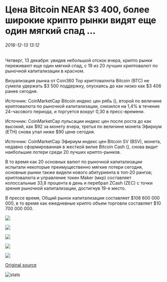 # Цена Bitcoin NEAR $3 400, более широкие крипто рынки видят еще один мягкий спад ...

###### 2018-12-13 13:12

Четверг, 13 декабря: увидев небольшой отскок вчера, крипто рынки переживают еще один мягкий спад, с 19 из 20 лучших криптовалют по рыночной капитализации в красном.

Визуализация рынка от Coin360 Top криптовалюта Bitcoin (BTC) не сумела удержать $3 500 поддержку, опускаясь до как низко как $3 406 ранее сегодня.

Источник: CoinMarketCap Bitcoin индекс цен рябь (), второй по величине криптовалюта по рыночной капитализации, снизился на 1,4% в течение 24-часового периода, и торгуется вокруг 0,30 в пресс-времени.

Источник: CoinMarketCap пульсации индекс цен после роста до как высокий, как $92 за монету вчера, третья по величине монета Эфириум (ETH) снова упал ниже $90 цене сегодня.

Источник: CoinMarketCap Эфириум индекс цен Bitcoin SV (BSV), монета, недавно сформированная в жесткой вилке Bitcoin Cash (), снова видит наибольшие потери среди 20 лучших крипто-рынков.

В то время как 20 основных валют по рыночной капитализации испытали некоторые преимущественно мягкие потери сегодня, основные рынки также видели нового абитуриента в топ-20 рангов; криптовалюта и управление токен Maker (мкр) составляет колоссальные 33,8 процента в день и перебрал ZCash (ZEC) с точки зрения рыночной капитализации, достигнув 19-е место.

В прессе время, Общий рынок капитализации составляет $108 600 000 000, в то время как ежедневные крипто объем торговли составляет $10 700 000 000.

![](https://s3.cointelegraph.com/storage/uploads/view/2a76f4b0fbbc012650fd228e6838c687.png)

![](https://s3.cointelegraph.com/storage/uploads/view/4ac659b49f37603e5bdf2a41f4370dbf.png)

![](https://s3.cointelegraph.com/storage/uploads/view/2b6b22df3986d3a430b0f60e14ec4513.png)

![](https://s3.cointelegraph.com/storage/uploads/view/445ed4c4b1fd1b8e916a8757cacd2501.png)

![](https://s3.cointelegraph.com/storage/uploads/view/56648ee0fae0ef3fc023560444355305.png)

[Original source](https://cointelegraph.com/news/bitcoin-price-near-3-400-wider-crypto-markets-see-another-mild-slump)

![stats](https://c.statcounter.com/11760860/0/a89fa40b/1/ "stats")